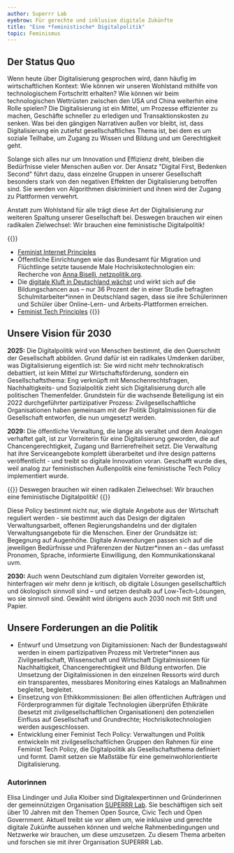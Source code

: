 ```yaml
---
author: Superrr Lab
eyebrow: Für gerechte und inklusive digitale Zukünfte
title: "Eine *feministische* Digitalpolitik"
topic: Feminismus
---
```


## Der Status Quo

Wenn heute über Digitalisierung gesprochen wird, dann häufig im wirtschaftlichen Kontext: Wie können wir unseren Wohlstand mithilfe von technologischem Fortschritt erhalten? Wie können wir beim technologischen Wettrüsten zwischen den USA und China weiterhin eine Rolle spielen? Die Digitalisierung ist ein Mittel, um Prozesse effizienter zu machen, Geschäfte schneller zu erledigen und Transaktionskosten zu senken. Was bei den gängigen Narrativen außen vor bleibt, ist, dass Digitalisierung ein zutiefst gesellschaftliches Thema ist, bei dem es um soziale Teilhabe, um Zugang zu Wissen und Bildung und um Gerechtigkeit geht.

Solange sich alles nur um Innovation und Effizienz dreht, bleiben die Bedürfnisse vieler Menschen außen vor. Der Ansatz "Digital First, Bedenken Second" führt dazu, dass einzelne Gruppen in unserer Gesellschaft besonders stark von den negativen Effekten der Digitalisierung betroffen sind. Sie werden von Algorithmen diskriminiert und ihnen wird der Zugang zu Plattformen verwehrt.

Anstatt zum Wohlstand für alle trägt diese Art der Digitalisierung zur weiteren Spaltung unserer Gesellschaft bei. Deswegen brauchen wir einen radikalen Zielwechsel: Wir brauchen eine feministische Digitalpolitik!

{{<infobox>}}
- [Feminist Internet Principles](https://feministinternet.net/en)
- Öffentliche Einrichtungen wie das Bundesamt für Migration und Flüchtlinge setzte tausende Male Hochrisikotechnologien ein: Recherche von [Anna Biselli, netzpolitik.org](https://netzpolitik.org/2020/automatisiertes-misstrauen/).
- Die [digitale Kluft in Deutschland wächst](https://www.rnd.de/digital/digitale-kluft-fernunterricht-erreicht-viele-schuler-nicht-DKVISE4JLNDC7AQXTKEDTSSBSU.htm) und wirkt sich auf die Bildungschancen aus – nur 36 Prozent der in einer Studie befragten Schulmitarbeiter\*innen in Deutschland sagen, dass sie ihre Schülerinnen und Schüler über Online-Lern- und Arbeits-Plattformen erreichen.
- [Feminist Tech Principles](https://superrr.net/project/feminist-tech-policy/)
{{</infobox>}}

## Unsere Vision für 2030

**2025:** Die Digitalpolitik wird von Menschen bestimmt, die den Querschnitt der Gesellschaft abbilden. Grund dafür ist ein radikales Umdenken darüber, was Digitalisierung eigentlich ist: Sie wird nicht mehr technokratisch debattiert, ist kein Mittel zur Wirtschaftsförderung, sondern ein Gesellschaftsthema: Eng verknüpft mit Menschenrechtsfragen, Nachhaltigkeits- und Sozialpolitik zieht sich Digitalisierung durch alle politischen Themenfelder. Grundstein für die wachsende Beteiligung ist ein 2022 durchgeführter partizipativer Prozess: Zivilgesellschaftliche Organisationen haben gemeinsam mit der Politik Digitalmissionen für die Gesellschaft entworfen, die nun umgesetzt werden.

**2029:** Die öffentliche Verwaltung, die lange als veraltet und dem Analogen verhaftet galt, ist zur Vorreiterin für eine Digitalisierung geworden, die auf Chancengerechtigkeit, Zugang und Barrierefreiheit setzt. Die Verwaltung hat ihre Serviceangebote komplett überarbeitet und ihre design patterns veröffentlicht - und treibt so digitale Innovation voran. Geschafft wurde dies, weil analog zur feministischen Außenpolitik eine feministische Tech Policy implementiert wurde.

{{<pullquote>}}
Deswegen brauchen wir einen radikalen Zielwechsel: Wir brauchen eine feministische Digitalpolitik!
{{</pullquote>}}

Diese Policy bestimmt nicht nur, wie digitale Angebote aus der Wirtschaft reguliert werden - sie bestimmt auch das Design der digitalen Verwaltungsarbeit, offenen Regierungshandelns und der digitalen Verwaltungsangebote für die Menschen. Einer der Grundsätze ist: Begegnung auf Augenhöhe. Digitale Anwendungen passen sich auf die jeweiligen Bedürfnisse und Präferenzen der Nutzer\*innen an – das umfasst Pronomen, Sprache, informierte Einwilligung, den Kommunikationskanal uvm.

**2030:** Auch wenn Deutschland zum digitalen Vorreiter geworden ist, hinterfragen wir mehr denn je kritisch, ob digitale Lösungen gesellschaftlich und ökologisch sinnvoll sind – und setzen deshalb auf Low-Tech-Lösungen, wo sie sinnvoll sind. Gewählt wird übrigens auch 2030 noch mit Stift und Papier.

## Unsere Forderungen an die Politik

- Entwurf und Umsetzung von Digitamissionen: Nach der Bundestagswahl werden in einem partizipativen Prozess mit Vertreter\*innen aus Zivilgesellschaft, Wissenschaft und Wirtschaft Digitalmissionen für Nachhaltigkeit, Chancengerechtigkeit und Bildung entworfen. Die Umsetzung der Digitalmissionen in den einzelnen Ressorts wird durch ein transparentes, messbares Monitoring eines Katalogs an Maßnahmen begleitet, begleitet.
- Einsetzung von Ethikkommissionen: Bei allen öffentlichen Aufträgen und Förderprogrammen für digitale Technologien überprüfen Ethikräte (besetzt mit zivilgesellschaftlichen Organisationen) den potenziellen Einfluss auf Gesellschaft und Grundrechte; Hochrisikotechnologien werden ausgeschlossen.
- Entwicklung einer Feminist Tech Policy: Verwaltungen und Politik entwickeln mit zivilgesellschaftlichen Gruppen den Rahmen für eine Feminist Tech Policy, die Digitalpolitik als Gesellschaftsthema definiert und formt. Damit setzen sie Maßstäbe für eine gemeinwohlorientierte Digitalisierung.


### Autorinnen

Elisa Lindinger und Julia Kloiber sind Digitalexpertinnen und Gründerinnen der gemeinnützigen Organisation [SUPERRR Lab](https://superrr.net). Sie beschäftigen sich seit über 10 Jahren mit den Themen Open Source, Civic Tech und Open Government. Aktuell treibt sie vor allem um, wie inklusive und gerechte digitale Zukünfte aussehen können und welche Rahmenbedingungen und Netzwerke wir brauchen, um diese umzusetzen. Zu diesem Thema arbeiten und forschen sie mit ihrer Organisation SUPERRR Lab.
